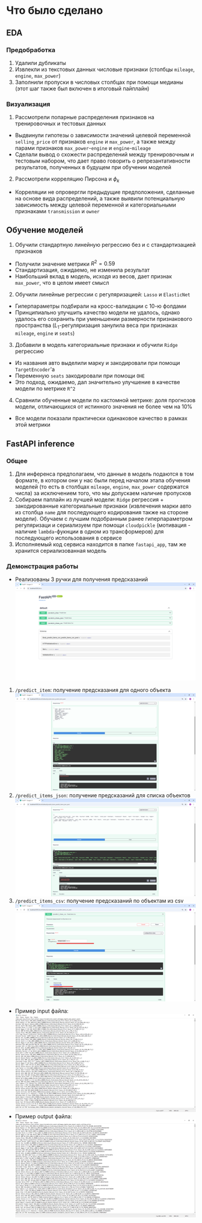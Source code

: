 # Что было сделано

## EDA

### Предобработка
1. Удалили дубликаты
2. Извлекли из текстовых данных числовые признаки (столбцы `mileage`, `engine`, `max_power`)
3. Заполнили пропуски в числовых столбцах при помощи медианы (этот шаг также был включен в итоговый пайплайн)

### Визуализация
1. Рассмотрели попарные распределения признаков на тренировочных и тестовых данных
- Выдвинули гипотезы о зависимости значений целевой переменной `selling_price` от признаков `engine` и `max_power`, а также между парами признаков `max_power`-`engine` и `engine`-`mileage`
- Сделали вывод о схожести распределений между тренировочным и тестовым набором, что дает право говорить о репрезантативности результатов, полученных в будущем при обучении моделей
2. Рассмотрели корреляцию Пирсона и $\phi_k$
- Корреляции не опровергли предыдущие предположения, сделанные на основе вида распределений, а также выявили потенциальную зависимость между целевой переменной и категориальными признаками `transmission` и `owner`

## Обучение моделей

1. Обучили стандартную линейную регрессию без и с стандартизацией признаков
- Получили значение метрики $R^2=0.59$
- Стандартизация, ожидаемо, не изменила результат
- Наибольший вклад в модель, исходя из весов, дает признак `max_power`, что в целом имеет смысл
2. Обучили линейные регрессии с регуляризацией: `Lasso` и `ElasticNet`
- Гиперпараметры подбирали на кросс-валидации с 10-ю фолдами
- Принципиально улучшить качество модели не удалось, однако удалось его сохранить при уменьшении размерности признакового пространства ($L_1$-регуляризация занулила веса при признаках `mileage`, `engine` и `seats`)
3. Добавили в модель категориальные признаки и обучили `Ridge` регрессию
- Из названия авто выделили марку и закодировали при помощи `TargetEncoder`'а
- Переменную `seats` закодировали при помощи `OHE`
- Это подход, ожидаемо, дал значительно улучшение в качестве модели по метрике `R^2`
4. Сравнили обученные модели по кастомной метрике: доля прогнозов модели, отличающихся от истинного значения не более чем на 10%
- Все модели показали практически одинаковое качество в рамках этой метрики

## FastAPI inference

### Общее
1. Для инференса предполагаем, что данные в модель подаются в том формате, в котором они у нас были перед началом этапа обучения моделей (то есть в столбцах `mileage`, `engine`, `max_power` содержатся числа) за исключением того, что мы допускаем наличие пропусков
2. Собираем паплайн из лучшей модели: `Ridge` регрессия + закодированные категориальные признаки (извлечения марки авто из столбца `name` для последующего кодирования также на стороне модели). Обучаем с лучшим подобранным ранее гиперпараметром регуляризаци и сериализуем при помощи `cloudpickle` (мотивация - наличие `lambda`-фукнции в одном из трансформеров) для последующего использования в сервисе
3. Исполняемый код сервиса находится в папке `fastapi_app`, там же хранится сериализованная модель

### Демонстрация работы
- Реализованы 3 ручки для получения предсказаний 
![swagger](fastapi_app/img/swagger_overview.png)
1. `/predict_item`: получение предсказания для одного объекта
![item](fastapi_app/img/predict_item.png)
2. `/predict_items_json`: получение предсказаний для списка объектов
![items_json](fastapi_app/img/predict_items_json.png)
3. `/predict_items_csv`: получение предсказаний по объектам из csv
![items_csv](fastapi_app/img/predict_items_csv.png)
- Пример input файла:
![csv_input](fastapi_app/img/csv_input.png)
- Пример output файла:
![csv_output](fastapi_app/img/csv_output.png)
